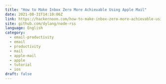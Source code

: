 ```yaml
---
title: "How to Make Inbox Zero More Achievable Using Apple Mail"
date: 2021-08-31T14:10:06Z
link: https://hackernoon.com/how-to-make-inbox-zero-more-achievable-using-apple-mail?source=rss&utm_medium=RSS&utm_source=news.12bit.vn
site: github.com/dylang/node-rss
language: English
category:
  - email-productivity
  - email
  - productivity
  - mail
  - apple-mail
  - apple
  - tutorial
  - ios
draft: false
---
```

